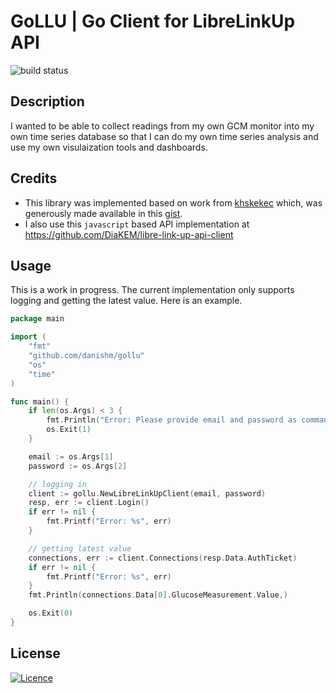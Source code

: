 GoLLU | Go Client for LibreLinkUp API
=====================================
![build status](https://github.com/danishm/gollu/actions/workflows/go.yml/badge.svg)

Description
-----------
I wanted to be able to collect readings from my own GCM monitor into my own time series
database so that I can do my own time series analysis and use my own visulaization tools
and dashboards.

Credits
-------
 * This library was implemented based on work from [khskekec](https://gist.github.com/khskekec) which,
was generously made available in this [gist](https://gist.github.com/khskekec/6c13ba01b10d3018d816706a32ae8ab2).
 * I also use this `javascript` based API implementation at https://github.com/DiaKEM/libre-link-up-api-client

Usage
-----
This is a work in progress. The current implementation only supports logging and getting the latest value.
Here is an example.

```go
package main

import (
	"fmt"
	"github.com/danishm/gollu"
	"os"
	"time"
)

func main() {
	if len(os.Args) < 3 {
		fmt.Println("Error: Please provide email and password as command line parameters")
		os.Exit(1)
	}

	email := os.Args[1]
	password := os.Args[2]

	// logging in
	client := gollu.NewLibreLinkUpClient(email, password)
	resp, err := client.Login()
	if err != nil {
		fmt.Printf("Error: %s", err)
	}

	// getting latest value
	connections, err := client.Connections(resp.Data.AuthTicket)
	if err != nil {
		fmt.Printf("Error: %s", err)
	}
	fmt.Println(connections.Data[0].GlucoseMeasurement.Value,)

	os.Exit(0)
}
```

License
-------
[![Licence](https://img.shields.io/github/license/Ileriayo/markdown-badges?style=for-the-badge)](./LICENSE)